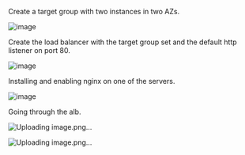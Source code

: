 Create a target group with two instances in two AZs.

![image](https://github.com/Pranaenae/AWS/assets/80820244/3a5b5011-4d9c-4588-9c8a-96be6cae5b04)

Create the load balancer with the target group set and the default http listener on port 80.

![image](https://github.com/Pranaenae/AWS/assets/80820244/84002b2c-afa6-4a1a-9809-e827fe4f8601)

Installing and enabling nginx on one of the servers.

![image](https://github.com/Pranaenae/AWS/assets/80820244/a5bf1ace-2cf5-498e-928d-a0fe8d8a795d)


Going through the alb.

![Uploading image.png…]()

![Uploading image.png…]()


